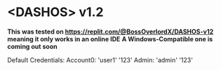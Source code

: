 # \<DASHOS> v1.2
**This was tested on https://replit.com/@BossOverlordX/DASHOS-v12 meaning it only works in an online IDE**
**A Windows-Compatible one is coming out soon**

Default Credentials:
Account0: 'user1' '123'
Admin: 'admin' '123'
